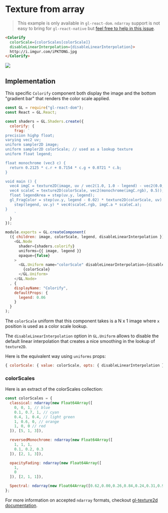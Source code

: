 # Texture from array

> This example is only available in `gl-react-dom`. `ndarray` support is not easy to bring for `gl-react-native` but [feel free to help in this issue](https://github.com/ProjectSeptemberInc/gl-react-native/issues/14).

```html
<Colorify
  colorScale={colorScales[colorScale]}
  disableLinearInterpolation={disableLinearInterpolation}>
  http://i.imgur.com/iPKTONG.jpg
</Colorify>
```

![](9.gif)

## Implementation

This specific `Colorify` component both display the image and the bottom "gradient bar" that renders the color scale applied.

```js
const GL = require("gl-react-dom");
const React = GL.React;

const shaders = GL.Shaders.create({
  colorify: {
    frag: `
precision highp float;
varying vec2 uv;
uniform sampler2D image;
uniform sampler2D colorScale; // used as a lookup texture
uniform float legend;

float monochrome (vec3 c) {
  return 0.2125 * c.r + 0.7154 * c.g + 0.0721 * c.b;
}

void main () {
  vec4 imgC = texture2D(image, uv / vec2(1.0, 1.0 - legend) - vec2(0.0, legend));
  vec4 scaleC = texture2D(colorScale, vec2(monochrome(imgC.rgb), 0.5));
  float legendArea = step(uv.y, legend);
  gl_FragColor = step(uv.y, legend - 0.02) * texture2D(colorScale, uv) +
    step(legend, uv.y) * vec4(scaleC.rgb, imgC.a * scaleC.a);
}
    `
  }
});

module.exports = GL.createComponent(
  ({ children: image, colorScale, legend, disableLinearInterpolation }) =>
    <GL.Node
      shader={shaders.colorify}
      uniforms={{ image, legend }}
      opaque={false}
    >
      <GL.Uniform name="colorScale" disableLinearInterpolation={disableLinearInterpolation}>
        {colorScale}
      </GL.Uniform>
    </GL.Node>
  , {
    displayName: "Colorify",
    defaultProps: {
      legend: 0.06
    }
  }
);
```

The `colorScale` uniform that this component takes is a N x 1 image where `x` position is used as a color scale lookup.

The `disableLinearInterpolation` option in `GL.Uniform` allows to disable the default linear interpolation that creates a nice smoothing in the lookup of `texture2D`.

Here is the equivalent way using `uniforms` props:

```js
{ colorScale: { value: colorScale, opts: { disableLinearInterpolation } } }
```

### colorScales

Here is an extract of the colorScales collection:

```js
const colorScales = {
  classical: ndarray(new Float64Array([
    0, 0, 1, // blue
    0.1, 0.7, 1, // cyan
    0.4, 1, 0.4, // light green
    1, 0.6, 0, // orange
    1, 0, 0 // red
  ]), [5, 1, 3]),

  reversedMonochrome: ndarray(new Float64Array([
    1, 1, 1,
    0.1, 0.2, 0.3
  ]), [2, 1, 3]),

  opacityFading: ndarray(new Float64Array([
    1,
    0
  ]), [2, 1, 1]),

  Spectral: ndarray(new Float64Array([0.62,0.00,0.26,0.84,0.24,0.31,0.96,0.43,0.26,0.99,0.68,0.38,1.00,0.88,0.55,1.00,1.00,0.75,0.90,0.96,0.60,0.67,0.87,0.64,0.40,0.76,0.65,0.20,0.53,0.74,0.37,0.31,0.64]), [11,1,3]),
};
```

For more information on accepted `ndarray` formats, checkout [gl-texture2d documentation](https://github.com/stackgl/gl-texture2d#var-tex--createtexturegl-array).
